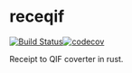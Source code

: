 # receqif


[![Build Status](https://github.com/rayslava/receqif/workflows/CI%20Build/badge.svg)](https://github.com/rayslava/receqif/actions?query=workflow%3A%22CI+Build%22)[![codecov](https://codecov.io/gh/rayslava/receqif/branch/master/graph/badge.svg?token=4PINB65Z3N)](https://codecov.io/gh/rayslava/receqif)

Receipt to QIF coverter in rust.
